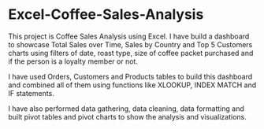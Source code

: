 # Excel-Coffee-Sales-Analysis

This project is Coffee Sales Analysis using Excel. I have build a dashboard to showcase Total Sales over Time, Sales by Country and Top 5 Customers charts using filters of date, roast type, size of coffee packet purchased and if the person is a loyalty member or not.

I have used Orders, Customers and Products tables to build this dashboard and combined all of them using functions like XLOOKUP, INDEX MATCH and IF statements.

I have also performed data gathering, data cleaning, data formatting and built pivot tables and pivot charts to show the analysis and visualizations.

